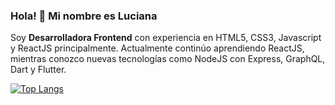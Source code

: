 ### Hola! 👋 Mi nombre es Luciana

Soy **Desarrolladora Frontend** con experiencia en HTML5, CSS3, Javascript y ReactJS principalmente. Actualmente continúo aprendiendo ReactJS, mientras conozco nuevas tecnologías como NodeJS con Express, GraphQL, Dart y Flutter.

[![Top Langs](https://github-readme-stats.vercel.app/api/top-langs/?username=arevalolucianadg&theme=material-palenight)](https://github.com/arevalolucianadg/github-readme-stats)

<!--
**arevalolucianadg/arevalolucianadg** is a ✨ _special_ ✨ repository because its `README.md` (this file) appears on your GitHub profile.

Here are some ideas to get you started:

- 🔭 I’m currently working on ...
- 🌱 I’m currently learning ...
- 👯 I’m looking to collaborate on ...
- 🤔 I’m looking for help with ...
- 💬 Ask me about ...
- 📫 How to reach me: ...
- 😄 Pronouns: ...
- ⚡ Fun fact: ...
-->
